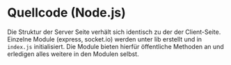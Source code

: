 # Quellcode (Node.js)

Die Struktur der Server Seite verhält sich identisch zu der der Client-Seite. Einzelne Module (express, socket.io) werden unter lib erstellt und in `index.js` initialisiert. Die Module bieten hierfür öffentliche Methoden an und erledigen alles weitere in den Modulen selbst.